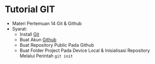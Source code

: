 # Tutorial GIT

- Materi Pertemuan 14 Git & Github
- Syarat:
  - Install [Git](https://git-scm.com/downloads/)
  - Buat Akun [Github](https://github.com/)
  - Buat Repository Public Pada Github
  - Buat Folder Project Pada Device Local & Inisialisasi Repository Melalui Perintah `git init`